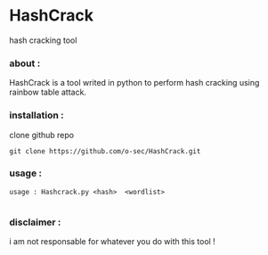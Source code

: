 # HashCrack
hash cracking tool
### about :
HashCrack is a tool writed in python to perform hash cracking using rainbow table attack.
### installation : 
clone github repo
```
git clone https://github.com/o-sec/HashCrack.git
```

### usage :
```
usage : Hashcrack.py <hash>  <wordlist>
```
<img src='' />

### disclaimer :
i am not responsable for whatever you do with this tool !
